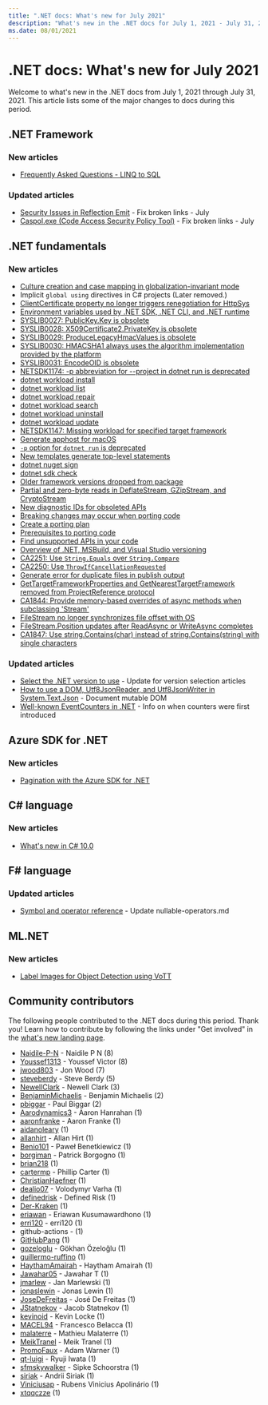 ```yaml
---
title: ".NET docs: What's new for July 2021"
description: "What's new in the .NET docs for July 1, 2021 - July 31, 2021."
ms.date: 08/01/2021
---
```


# .NET docs: What's new for July 2021

Welcome to what's new in the .NET docs from July 1, 2021 through July 31, 2021. This article lists some of the major changes to docs during this period.

## .NET Framework

### New articles

- [Frequently Asked Questions - LINQ to SQL](../framework/data/adonet/sql/linq/frequently-asked-questions.yml)

### Updated articles

- [Security Issues in Reflection Emit](../framework/reflection-and-codedom/security-issues-in-reflection-emit.md) - Fix broken links - July
- [Caspol.exe (Code Access Security Policy Tool)](../framework/tools/caspol-exe-code-access-security-policy-tool.md) - Fix broken links - July

## .NET fundamentals

### New articles

- [Culture creation and case mapping in globalization-invariant mode](../core/compatibility/globalization/6.0/culture-creation-invariant-mode.md)
- Implicit `global using` directives in C# projects (Later removed.)
- [ClientCertificate property no longer triggers renegotiation for HttpSys](../core/compatibility/aspnet-core/6.0/clientcertificate-doesnt-trigger-renegotiation.md)
- [Environment variables used by .NET SDK, .NET CLI, and .NET runtime](../core/tools/dotnet-environment-variables.md)
- [SYSLIB0027: PublicKey.Key is obsolete](../fundamentals/syslib-diagnostics/syslib0027.md)
- [SYSLIB0028: X509Certificate2.PrivateKey is obsolete](../fundamentals/syslib-diagnostics/syslib0028.md)
- [SYSLIB0029: ProduceLegacyHmacValues is obsolete](../fundamentals/syslib-diagnostics/syslib0029.md)
- [SYSLIB0030: HMACSHA1 always uses the algorithm implementation provided by the platform](../fundamentals/syslib-diagnostics/syslib0030.md)
- [SYSLIB0031: EncodeOID is obsolete](../fundamentals/syslib-diagnostics/syslib0031.md)
- [NETSDK1174: -p abbreviation for --project in dotnet run is deprecated](../core/tools/sdk-errors/netsdk1174.md)
- [dotnet workload install](../core/tools/dotnet-workload-install.md)
- [dotnet workload list](../core/tools/dotnet-workload-list.md)
- [dotnet workload repair](../core/tools/dotnet-workload-repair.md)
- [dotnet workload search](../core/tools/dotnet-workload-search.md)
- [dotnet workload uninstall](../core/tools/dotnet-workload-uninstall.md)
- [dotnet workload update](../core/tools/dotnet-workload-update.md)
- [NETSDK1147: Missing workload for specified target framework](../core/tools/sdk-errors/netsdk1147.md)
- [Generate apphost for macOS](../core/compatibility/sdk/6.0/apphost-generated-for-macos.md)
- [`-p` option for `dotnet run` is deprecated](../core/compatibility/sdk/6.0/deprecate-p-option-dotnet-run.md)
- [New templates generate top-level statements](../core/tutorials/top-level-templates.md)
- [dotnet nuget sign](../core/tools/dotnet-nuget-sign.md)
- [dotnet sdk check](../core/tools/dotnet-sdk-check.md)
- [Older framework versions dropped from package](../core/compatibility/core-libraries/6.0/older-framework-versions-dropped.md)
- [Partial and zero-byte reads in DeflateStream, GZipStream, and CryptoStream](../core/compatibility/core-libraries/6.0/partial-byte-reads-in-streams.md)
- [New diagnostic IDs for obsoleted APIs](../core/compatibility/core-libraries/6.0/diagnostic-id-change-for-obsoletions.md)
- [Breaking changes may occur when porting code](../core/porting/breaking-changes.md)
- [Create a porting plan](../core/porting/porting-approaches.md)
- [Prerequisites to porting code](../core/porting/premigration-needed-changes.md)
- [Find unsupported APIs in your code](../core/porting/unsupported-apis.md)
- [Overview of .NET, MSBuild, and Visual Studio versioning](../core/porting/versioning-sdk-msbuild-vs.md)
- [CA2251: Use `String.Equals` over `String.Compare`](../fundamentals/code-analysis/quality-rules/ca2251.md)
- [CA2250: Use `ThrowIfCancellationRequested`](../fundamentals/code-analysis/quality-rules/ca2250.md)
- [Generate error for duplicate files in publish output](../core/compatibility/sdk/6.0/duplicate-files-in-output.md)
- [GetTargetFrameworkProperties and GetNearestTargetFramework removed from ProjectReference protocol](../core/compatibility/sdk/6.0/gettargetframeworkproperties-and-getnearesttargetframework-removed.md)
- [CA1844: Provide memory-based overrides of async methods when subclassing 'Stream'](../fundamentals/code-analysis/quality-rules/ca1844.md)
- [FileStream no longer synchronizes file offset with OS](../core/compatibility/core-libraries/6.0/filestream-doesnt-sync-offset-with-os.md)
- [FileStream.Position updates after ReadAsync or WriteAsync completes](../core/compatibility/core-libraries/6.0/filestream-position-updates-after-readasync-writeasync-completion.md)
- [CA1847: Use string.Contains(char) instead of string.Contains(string) with single characters](../fundamentals/code-analysis/quality-rules/ca1847.md)

### Updated articles

- [Select the .NET version to use](../core/versions/selection.md) - Update for version selection articles
- [How to use a DOM, Utf8JsonReader, and Utf8JsonWriter in System.Text.Json](../standard/serialization/system-text-json-use-dom-utf8jsonreader-utf8jsonwriter.md) - Document mutable DOM
- [Well-known EventCounters in .NET](../core/diagnostics/available-counters.md) - Info on when counters were first introduced

## Azure SDK for .NET

### New articles

- [Pagination with the Azure SDK for .NET](../azure/sdk/pagination.md)

## C# language

### New articles

- [What's new in C# 10.0](../csharp/whats-new/csharp-10.md)

## F# language

### Updated articles

- [Symbol and operator reference](../fsharp/language-reference/symbol-and-operator-reference/index.md) - Update nullable-operators.md

## ML.NET

### New articles

- [Label Images for Object Detection using VoTT](../machine-learning/how-to-guides/label-images-for-object-detection-using-vott.md)

## Community contributors

The following people contributed to the .NET docs during this period. Thank you! Learn how to contribute by following the links under "Get involved" in the [what's new landing page](index.yml).

- [Naidile-P-N](https://github.com/Naidile-P-N) - Naidile P N (8)
- [Youssef1313](https://github.com/Youssef1313) - Youssef Victor (8)
- [jwood803](https://github.com/jwood803) - Jon Wood (7)
- [steveberdy](https://github.com/steveberdy) - Steve Berdy (5)
- [NewellClark](https://github.com/NewellClark) - Newell Clark (3)
- [BenjaminMichaelis](https://github.com/BenjaminMichaelis) - Benjamin Michaelis (2)
- [pbiggar](https://github.com/pbiggar) - Paul Biggar (2)
- [Aarodynamics3](https://github.com/Aarodynamics3) - Aaron Hanrahan (1)
- [aaronfranke](https://github.com/aaronfranke) - Aaron Franke (1)
- [aidanoleary](https://github.com/aidanoleary) (1)
- [allanhirt](https://github.com/allanhirt) - Allan Hirt (1)
- [Benio101](https://github.com/Benio101) - Paweł Benetkiewicz (1)
- [borgiman](https://github.com/borgiman) - Patrick Borgogno (1)
- [brian218](https://github.com/brian218) (1)
- [cartermp](https://github.com/cartermp) - Phillip Carter (1)
- [ChristianHaefner](https://github.com/ChristianHaefner) (1)
- [dealio07](https://github.com/dealio07) - Volodymyr Varha (1)
- [definedrisk](https://github.com/definedrisk) - Defined Risk (1)
- [Der-Kraken](https://github.com/Der-Kraken) (1)
- [eriawan](https://github.com/eriawan) - Eriawan Kusumawardhono (1)
- [erri120](https://github.com/erri120) - erri120 (1)
- github-actions -  (1)
- [GitHubPang](https://github.com/GitHubPang) (1)
- [gozeloglu](https://github.com/gozeloglu) - Gökhan Özeloğlu (1)
- [guillermo-ruffino](https://github.com/guillermo-ruffino) (1)
- [HaythamAmairah](https://github.com/HaythamAmairah) - Haytham Amairah (1)
- [Jawahar05](https://github.com/Jawahar05) - Jawahar T (1)
- [jmarlew](https://github.com/jmarlew) - Jan Marlewski (1)
- [jonaslewin](https://github.com/jonaslewin) - Jonas Lewin (1)
- [JoseDeFreitas](https://github.com/JoseDeFreitas) - José De Freitas (1)
- [JStatnekov](https://github.com/JStatnekov) - Jacob Statnekov (1)
- [kevinoid](https://github.com/kevinoid) - Kevin Locke (1)
- [MACEL94](https://github.com/MACEL94) - Francesco Belacca (1)
- [malaterre](https://github.com/malaterre) - Mathieu Malaterre (1)
- [MeikTranel](https://github.com/MeikTranel) - Meik Tranel (1)
- [PromoFaux](https://github.com/PromoFaux) - Adam Warner (1)
- [qt-luigi](https://github.com/qt-luigi) - Ryuji Iwata (1)
- [sfmskywalker](https://github.com/sfmskywalker) - Sipke Schoorstra (1)
- [siriak](https://github.com/siriak) - Andrii Siriak (1)
- [Viniciusap](https://github.com/Viniciusap) - Rubens Vinicius Apolinário (1)
- [xtqqczze](https://github.com/xtqqczze) (1)
